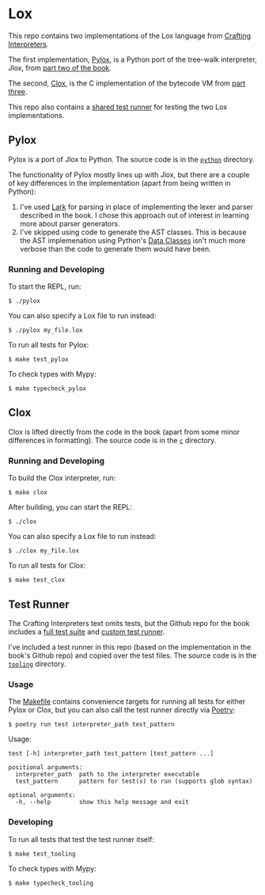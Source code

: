# Lox

This repo contains two implementations of the Lox language from [Crafting Interpreters](http://www.craftinginterpreters.com/).

The first implementation, [Pylox](#pylox), is a Python port of the tree-walk interpreter, Jlox, from [part two of the book](https://craftinginterpreters.com/a-tree-walk-interpreter.html).

The second, [Clox](#clox), is the C implementation of the bytecode VM from [part three](https://craftinginterpreters.com/a-bytecode-virtual-machine.html).

This repo also contains a [shared test runner](#test-runner) for testing the two Lox implementations.
## Pylox

Pylox is a port of Jlox to Python. The source code is in the [`python`](./python) directory.

The functionality of Pylox mostly lines up with Jlox, but there are a couple of key differences in the implementation (apart from being written in Python):
1. I've used [Lark](https://lark-parser.readthedocs.io/en/latest/index.html) for parsing in place of implementing the lexer and parser described in the book. I chose this approach out of interest in learning more about parser generators.
1. I've skipped using code to generate the AST classes. This is because the AST implemenation using Python's [Data Classes](https://docs.python.org/3/library/dataclasses.html) isn't much more verbose than the code to generate them would have been.

### Running and Developing

To start the REPL, run:
```
$ ./pylox
```

You can also specify a Lox file to run instead:
```
$ ./pylox my_file.lox
```

To run all tests for Pylox:
```
$ make test_pylox
```

To check types with Mypy:
```
$ make typecheck_pylox
```

## Clox

Clox is lifted directly from the code in the book (apart from some minor differences in formatting). The source code is in the [`c`](./c) directory.

### Running and Developing

To build the Clox interpreter, run:
```
$ make clox
```

After building, you can start the REPL:
```
$ ./clox
```

You can also specify a Lox file to run instead:
```
$ ./clox my_file.lox
```

To run all tests for Clox:
```
$ make test_clox
```

## Test Runner

The Crafting Interpreters text omits tests, but the Github repo for the book includes a [full test suite](https://github.com/munificent/craftinginterpreters/tree/master/test) and [custom test runner](https://github.com/munificent/craftinginterpreters/blob/master/tool/bin/test.dart).

I've included a test runner in this repo (based on the implementation in the book's Github repo) and copied over the test files. The source code is in the [`tooling`](./tooling) directory.

### Usage

The [Makefile](./Makefile) contains convenience targets for running all tests for either Pylox or Clox, but you can also call the test runner directly via [Poetry](https://python-poetry.org/):
```
$ poetry run test interpreter_path test_pattern
```

Usage:
```
test [-h] interpreter_path test_pattern [test_pattern ...]

positional arguments:
  interpreter_path  path to the interpreter executable
  test_pattern      pattern for test(s) to run (supports glob syntax)

optional arguments:
  -h, --help        show this help message and exit
```

### Developing

To run all tests that test the test runner itself:
```
$ make test_tooling
```

To check types with Mypy:
```
$ make typecheck_tooling
```
